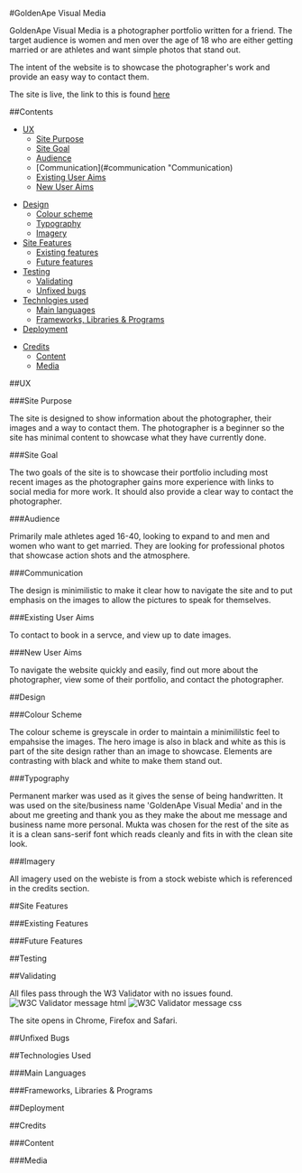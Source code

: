 #GoldenApe Visual Media

GoldenApe Visual Media is a photographer portfolio written for a friend. The target audience is women and men over the age of 18 who are either getting married or are athletes and want simple photos that stand out.

The intent of the website is to showcase the photographer's work and provide an easy way to contact them.

The site is live, the link to this is found [here]()

##Contents

- [UX](#UX)
  - [Site Purpose](#site-purpose "Site Purpose")
  - [Site Goal](#site-goal "Site Goal")
  - [Audience](#audience "Audience")
  - [Communication](#communication "Communication)
  - [Existing User Aims](#existing-user-aims "Existing User Aims")
  - [New User Aims](#new-user-aims "New User Aims")

* [Design](#design "Design")
  - [Colour scheme](#colour-scheme "Colour Scheme")
  - [Typography](#typography "Typography")
  - [Imagery](#imagery "Imagery")
* [Site Features](#site-features "Site Features")
  - [Existing features](#existing-features "Existing Features")
  - [Future features](#future-features "Future Features")
* [Testing](#testing "Testing")
  - [Validating](#validating "Validating")
  - [Unfixed bugs](#unfixed-bugs "Unfixed Bugs")
* [Technlogies used](#technologies-used "Technologies Used")
  - [Main languages](#main-languages "Main Languages")
  - [Frameworks, Libraries & Programs](#frameworks-libraries-programs "Frameworks, Libraries & Programs")
* [Deployment](#deployment "Deployment")

- [Credits](#credits "Credits")
  - [Content](#content "Content")
  - [Media](#media "Media")

##UX

###Site Purpose

The site is designed to show information about the photographer, their images and a way to contact them. The photographer is a beginner so the site has minimal content to showcase what they have currently done.

###Site Goal

The two goals of the site is to showcase their portfolio including most recent images as the photographer gains more experience with links to social media for more work. It should also provide a clear way to contact the photographer.

###Audience

Primarily male athletes aged 16-40, looking to expand to and men and women who want to get married. They are looking for professional photos that showcase action shots and the atmosphere.

###Communication

The design is minimilistic to make it clear how to navigate the site and to put emphasis on the images to allow the pictures to speak for themselves.

###Existing User Aims

To contact to book in a servce, and view up to date images.

###New User Aims

To navigate the website quickly and easily, find out more about the photographer, view some of their portfolio, and contact the photographer.

##Design

###Colour Scheme

The colour scheme is greyscale in order to maintain a minimililstic feel to empahsise the images. The hero image is also in black and white as this is part of the site design rather than an image to showcase. Elements are contrasting with black and white to make them stand out.  

###Typography

Permanent marker was used as it gives the sense of being handwritten. It was used on the site/business name 'GoldenApe Visual Media' and in the about me greeting and thank you as they make the about me message and business name more personal.
Mukta was chosen for the rest of the site as it is a clean sans-serif font which reads cleanly and fits in with the clean site look.

###Imagery

All imagery used on the webiste is from a stock webiste which is referenced in the credits section. 

##Site Features

###Existing Features

###Future Features

##Testing 

##Validating

All files pass through the W3 Validator with no issues found. 
![W3C Validator message html]()
![W3C Validator message css]()

The site opens in Chrome, Firefox and Safari. 

##Unfixed Bugs

##Technologies Used

###Main Languages

###Frameworks, Libraries & Programs

##Deployment

##Credits

###Content

###Media